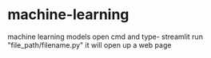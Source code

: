 # machine-learning
machine learning models
open cmd and type- streamlit run "file_path/filename.py"
it will open up a web page
